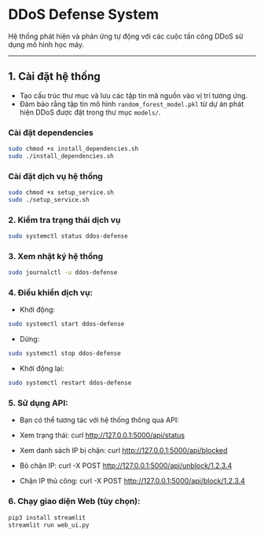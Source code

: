 # DDoS Defense System

Hệ thống phát hiện và phản ứng tự động với các cuộc tấn công DDoS sử dụng mô hình học máy.

---

## 1. Cài đặt hệ thống

- Tạo cấu trúc thư mục và lưu các tập tin mã nguồn vào vị trí tương ứng.
- Đảm bảo rằng tập tin mô hình `random_forest_model.pkl` từ dự án phát hiện DDoS được đặt trong thư mục `models/`.

### Cài đặt dependencies

```bash
sudo chmod +x install_dependencies.sh
sudo ./install_dependencies.sh
```

### Cài đặt dịch vụ hệ thống

```bash
sudo chmod +x setup_service.sh
sudo ./setup_service.sh
```

### 2. Kiểm tra trạng thái dịch vụ

```bash
sudo systemctl status ddos-defense
```

### 3. Xem nhật ký hệ thống

```bash
sudo journalctl -u ddos-defense
```

### 4. Điều khiển dịch vụ:
- Khởi động:
```bash
sudo systemctl start ddos-defense
```
- Dừng: 
```bash
sudo systemctl stop ddos-defense
```
- Khởi động lại:
```bash
sudo systemctl restart ddos-defense
```
### 5. Sử dụng API:
- Bạn có thể tương tác với hệ thống thông qua API:

- Xem trạng thái: curl http://127.0.0.1:5000/api/status
- Xem danh sách IP bị chặn: curl http://127.0.0.1:5000/api/blocked
- Bỏ chặn IP: curl -X POST http://127.0.0.1:5000/api/unblock/1.2.3.4
- Chặn IP thủ công: curl -X POST http://127.0.0.1:5000/api/block/1.2.3.4

### 6. Chạy giao diện Web (tùy chọn):
```bash
pip3 install streamlit
streamlit run web_ui.py
```
